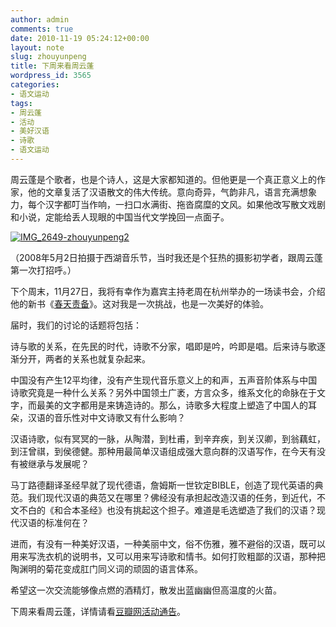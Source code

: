 ```yaml
---
author: admin
comments: true
date: 2010-11-19 05:24:12+00:00
layout: note
slug: zhouyunpeng
title: 下周来看周云蓬
wordpress_id: 3565
categories:
- 语文运动
tags:
- 周云蓬
- 活动
- 美好汉语
- 诗歌
- 语文运动
---
```


周云蓬是个歌者，也是个诗人，这是大家都知道的。但他更是一个真正意义上的作家，他的文章复活了汉语散文的伟大传统。意向奇异，气韵非凡，语言充满想象力，每个汉字都叮当作响，一扫口水满街、拖沓腐糜的文风。如果他改写散文戏剧和小说，定能给丢人现眼的中国当代文学挽回一点面子。

[![IMG_2649-zhouyunpeng2](http://farm5.static.flickr.com/4147/5189577810_84785c04ab.jpg)](http://www.flickr.com/photos/lookoo/5189577810/)

（2008年5月2日拍摄于西湖音乐节，当时我还是个狂热的摄影初学者，跟周云蓬第一次打招呼。）

下个周末，11月27日，我将有幸作为嘉宾主持老周在杭州举办的一场读书会，介绍他的新书《[春天责备](http://book.douban.com/subject/5333599/)》。这对我是一次挑战，也是一次美好的体验。

届时，我们的讨论的话题将包括：

诗与歌的关系，在先民的时代，诗歌不分家，唱即是吟，吟即是唱。后来诗与歌逐渐分开，两者的关系也就复杂起来。

中国没有产生12平均律，没有产生现代音乐意义上的和声，五声音阶体系与中国诗歌究竟是一种什么关系？另外中国领土广袤，方言众多，维系文化的命脉在于文字，而最美的文字都用是来铸造诗的。那么，诗歌多大程度上塑造了中国人的耳朵，汉语的音乐性对中文诗歌又有什么影响？

汉语诗歌，似有冥冥的一脉，从陶潜，到杜甫，到辛弃疾，到关汉卿，到翁藕虹，到汪曾祺，到侯德健。那种用最简单汉语组成强大意向群的汉语写作，在今天有没有被继承与发展呢？

马丁路德翻译圣经早就了现代德语，詹姆斯一世钦定BIBLE，创造了现代英语的典范。我们现代汉语的典范又在哪里？佛经没有承担起改造汉语的任务，到近代，不文不白的《和合本圣经》也没有挑起这个担子。难道是毛选塑造了我们的汉语？现代汉语的标准何在？

进而，有没有一种美好汉语，一种美丽中文，俗不伤雅，雅不避俗的汉语，既可以用来写洗衣机的说明书，又可以用来写诗歌和情书。如何打败粗鄙的汉语，那种把陶渊明的菊花变成肛门同义词的顽固的语言体系。

希望这一次交流能够像点燃的酒精灯，散发出蓝幽幽但高温度的火苗。

下周来看周云蓬，详情请看[豆瓣网活动通告](http://www.douban.com/artist/zhouyunpeng/discussion/30186867/)。
